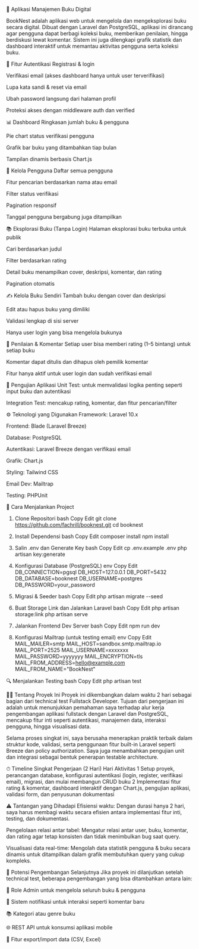 📘 Aplikasi Manajemen Buku Digital

BookNest adalah aplikasi web untuk mengelola dan mengeksplorasi buku secara digital. Dibuat dengan Laravel dan PostgreSQL, aplikasi ini dirancang agar pengguna dapat berbagi koleksi buku, memberikan penilaian, hingga berdiskusi lewat komentar. Sistem ini juga dilengkapi grafik statistik dan dashboard interaktif untuk memantau aktivitas pengguna serta koleksi buku.

🔑 Fitur Autentikasi
Registrasi & login

Verifikasi email (akses dashboard hanya untuk user terverifikasi)

Lupa kata sandi & reset via email

Ubah password langsung dari halaman profil

Proteksi akses dengan middleware auth dan verified

📊 Dashboard
Ringkasan jumlah buku & pengguna

Pie chart status verifikasi pengguna

Grafik bar buku yang ditambahkan tiap bulan

Tampilan dinamis berbasis Chart.js

👤 Kelola Pengguna
Daftar semua pengguna

Fitur pencarian berdasarkan nama atau email

Filter status verifikasi

Pagination responsif

Tanggal pengguna bergabung juga ditampilkan

📚 Eksplorasi Buku (Tanpa Login)
Halaman eksplorasi buku terbuka untuk publik

Cari berdasarkan judul

Filter berdasarkan rating

Detail buku menampilkan cover, deskripsi, komentar, dan rating

Pagination otomatis

✍️ Kelola Buku Sendiri
Tambah buku dengan cover dan deskripsi

Edit atau hapus buku yang dimiliki

Validasi lengkap di sisi server

Hanya user login yang bisa mengelola bukunya

🌟 Penilaian & Komentar
Setiap user bisa memberi rating (1–5 bintang) untuk setiap buku

Komentar dapat ditulis dan dihapus oleh pemilik komentar

Fitur hanya aktif untuk user login dan sudah verifikasi email

🧪 Pengujian Aplikasi
Unit Test: untuk memvalidasi logika penting seperti input buku dan autentikasi

Integration Test: mencakup rating, komentar, dan fitur pencarian/filter

⚙️ Teknologi yang Digunakan
Framework: Laravel 10.x

Frontend: Blade (Laravel Breeze)

Database: PostgreSQL

Autentikasi: Laravel Breeze dengan verifikasi email

Grafik: Chart.js

Styling: Tailwind CSS

Email Dev: Mailtrap

Testing: PHPUnit

🚀 Cara Menjalankan Project
1. Clone Repositori
bash
Copy
Edit
git clone https://github.com/fachrill/booknest.git
cd booknest

2. Install Dependensi
bash
Copy
Edit
composer install
npm install

3. Salin .env dan Generate Key
bash
Copy
Edit
cp .env.example .env
php artisan key:generate

4. Konfigurasi Database (PostgreSQL)
env
Copy
Edit
DB_CONNECTION=pgsql
DB_HOST=127.0.0.1
DB_PORT=5432
DB_DATABASE=booknest
DB_USERNAME=postgres
DB_PASSWORD=your_password

5. Migrasi & Seeder
bash
Copy
Edit
php artisan migrate --seed

6. Buat Storage Link dan Jalankan Laravel
bash
Copy
Edit
php artisan storage:link
php artisan serve

7. Jalankan Frontend Dev Server
bash
Copy
Edit
npm run dev

8. Konfigurasi Mailtrap (untuk testing email)
env
Copy
Edit
MAIL_MAILER=smtp
MAIL_HOST=sandbox.smtp.mailtrap.io
MAIL_PORT=2525
MAIL_USERNAME=xxxxxxx
MAIL_PASSWORD=yyyyyyy
MAIL_ENCRYPTION=tls
MAIL_FROM_ADDRESS=hello@example.com
MAIL_FROM_NAME="BookNest"

🔍 Menjalankan Testing
bash
Copy
Edit
php artisan test

🧑‍💻 Tentang Proyek Ini
Proyek ini dikembangkan dalam waktu 2 hari sebagai bagian dari technical test Fullstack Developer. Tujuan dari pengerjaan ini adalah untuk menunjukkan pemahaman saya terhadap alur kerja pengembangan aplikasi fullstack dengan Laravel dan PostgreSQL, mencakup fitur inti seperti autentikasi, manajemen data, interaksi pengguna, hingga visualisasi data.

Selama proses singkat ini, saya berusaha menerapkan praktik terbaik dalam struktur kode, validasi, serta penggunaan fitur built-in Laravel seperti Breeze dan policy authorization. Saya juga menambahkan pengujian unit dan integrasi sebagai bentuk penerapan testable architecture.

⏱ Timeline Singkat Pengerjaan (2 Hari)
Hari	Aktivitas
1	Setup proyek, perancangan database, konfigurasi autentikasi (login, register, verifikasi email), migrasi, dan mulai membangun CRUD buku
2	Implementasi fitur rating & komentar, dashboard interaktif dengan Chart.js, pengujian aplikasi, validasi form, dan penyusunan dokumentasi

⚠️ Tantangan yang Dihadapi
Efisiensi waktu: Dengan durasi hanya 2 hari, saya harus membagi waktu secara efisien antara implementasi fitur inti, testing, dan dokumentasi.

Pengelolaan relasi antar tabel: Mengatur relasi antar user, buku, komentar, dan rating agar tetap konsisten dan tidak menimbulkan bug saat query.

Visualisasi data real-time: Mengolah data statistik pengguna & buku secara dinamis untuk ditampilkan dalam grafik membutuhkan query yang cukup kompleks.

🚧 Potensi Pengembangan Selanjutnya
Jika proyek ini dilanjutkan setelah technical test, beberapa pengembangan yang bisa ditambahkan antara lain:

🔐 Role Admin untuk mengelola seluruh buku & pengguna

🔄 Sistem notifikasi untuk interaksi seperti komentar baru

📚 Kategori atau genre buku

🌐 REST API untuk konsumsi aplikasi mobile

🧾 Fitur export/import data (CSV, Excel)